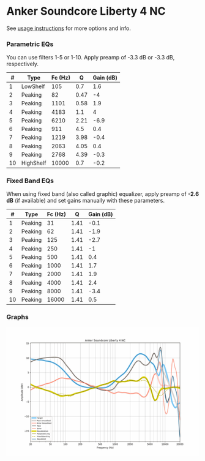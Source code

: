 # Anker Soundcore Liberty 4 NC
See [usage instructions](https://github.com/jaakkopasanen/AutoEq#usage) for more options and info.

### Parametric EQs
You can use filters 1-5 or 1-10. Apply preamp of -3.3 dB or -3.3 dB, respectively.

|   # | Type      |   Fc (Hz) |    Q |   Gain (dB) |
|-----|-----------|-----------|------|-------------|
|   1 | LowShelf  |       105 | 0.7  |         1.6 |
|   2 | Peaking   |        82 | 0.47 |        -4   |
|   3 | Peaking   |      1101 | 0.58 |         1.9 |
|   4 | Peaking   |      4183 | 1.1  |         4   |
|   5 | Peaking   |      6210 | 2.21 |        -6.9 |
|   6 | Peaking   |       911 | 4.5  |         0.4 |
|   7 | Peaking   |      1219 | 3.98 |        -0.4 |
|   8 | Peaking   |      2063 | 4.05 |         0.4 |
|   9 | Peaking   |      2768 | 4.39 |        -0.3 |
|  10 | HighShelf |     10000 | 0.7  |        -0.2 |

### Fixed Band EQs
When using fixed band (also called graphic) equalizer, apply preamp of **-2.6 dB** (if available) and set gains manually with these parameters.

|   # | Type    |   Fc (Hz) |    Q |   Gain (dB) |
|-----|---------|-----------|------|-------------|
|   1 | Peaking |        31 | 1.41 |        -0.1 |
|   2 | Peaking |        62 | 1.41 |        -1.9 |
|   3 | Peaking |       125 | 1.41 |        -2.7 |
|   4 | Peaking |       250 | 1.41 |        -1   |
|   5 | Peaking |       500 | 1.41 |         0.4 |
|   6 | Peaking |      1000 | 1.41 |         1.7 |
|   7 | Peaking |      2000 | 1.41 |         1.9 |
|   8 | Peaking |      4000 | 1.41 |         2.4 |
|   9 | Peaking |      8000 | 1.41 |        -3.4 |
|  10 | Peaking |     16000 | 1.41 |         0.5 |

### Graphs
![](./Anker%20Soundcore%20Liberty%204%20NC.png)
